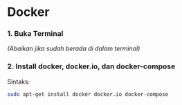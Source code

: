 # Docker

### 1. Buka Terminal

*(Abaikan jika sudah berada di dalam terminal)*

### 2. Install docker, docker.io, dan docker-compose

Sintaks:

```bash
sudo apt-get install docker docker.io docker-compose
```
